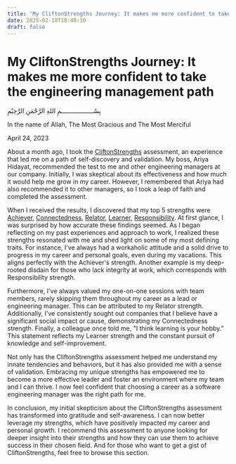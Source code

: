 ```yaml
---
title: 'My CliftonStrengths Journey: It makes me more confident to take the engineering management path'
date: 2025-02-18T18:40:10
draft: false
---
```


# My CliftonStrengths Journey: It makes me more confident to take the engineering management path

بِسْــــــــــــــــــمِ اللهِ الرَّحْمَنِ الرَّحِيْمِ

In the name of Allah, The Most Gracious and The Most Merciful

April 24, 2023

About a month ago, I took the [CliftonStrengths](../../learn/human/tools/cliftonstrengths/) assessment, an experience that led me on a path of self-discovery and validation. My boss, Ariya Hidayat, recommended the test to me and other engineering managers at our company. Initially, I was skeptical about its effectiveness and how much it would help me grow in my career. However, I remembered that Ariya had also recommended it to other managers, so I took a leap of faith and completed the assessment.

When I received the results, I discovered that my top 5 strengths were [Achiever](../../learn/human/tools/cliftonstrengths/themes/executing/achiever/), [Connectedness](../../learn/human/tools/cliftonstrengths/themes/relationship-building/connectedness/), [Relator](../../learn/human/tools/cliftonstrengths/themes/relationship-building/relator/), [Learner](../../learn/human/tools/cliftonstrengths/themes/strategic-thinking/learner/), [Responsibility](../../learn/human/tools/cliftonstrengths/themes/executing/responsibility/). At first glance, I was surprised by how accurate these findings seemed. As I began reflecting on my past experiences and approach to work, I realized these strengths resonated with me and shed light on some of my most defining traits.
For instance, I've always had a workaholic attitude and a solid drive to progress in my career and personal goals, even during my vacations. This aligns perfectly with the Achiever's strength. Another example is my deep-rooted disdain for those who lack integrity at work, which corresponds with Responsibility strength.

Furthermore, I've always valued my one-on-one sessions with team members, rarely skipping them throughout my career as a lead or engineering manager. This can be attributed to my Relator strength. Additionally, I've consistently sought out companies that I believe have a significant social impact or cause, demonstrating my Connectedness strength.
Finally, a colleague once told me, "I think learning is your hobby." This statement reflects my Learner strength and the constant pursuit of knowledge and self-improvement.

Not only has the CliftonStrengths assessment helped me understand my innate tendencies and behaviors, but it has also provided me with a sense of validation. Embracing my unique strengths has empowered me to become a more effective leader and foster an environment where my team and I can thrive. I now feel confident that choosing a career as a software engineering manager was the right path for me.

In conclusion, my initial skepticism about the CliftonStrengths assessment has transformed into gratitude and self-awareness. I can now better leverage my strengths, which have positively impacted my career and personal growth. I recommend this assessment to anyone looking for deeper insight into their strengths and how they can use them to achieve success in their chosen field. And for those who want to get a gist of CliftonStrengths, feel free to browse this section.

